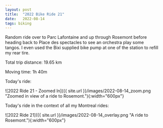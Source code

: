 ```yaml
---
layout: post
title:  "2022 Bike Ride 21"
date:   2022-08-14
tags: biking
---
```


Random ride over to Parc Lafontaine and up through Rosemont before heading back to Place des spectacles to see an orchestra play some tangos. I even used the Bixi supplied bike pump at one of the station to refill my rear tire.

Total trip distance: 19.65 km

Moving time: 1h 40m

Today's ride:

![2022 Ride 21 - Zoomed In]({{ site.url }}/images/2022-08-14_zoom.png "Zoomed in view of a ride to Rosemont."){:width="600px"}

Today's ride in the context of all my Montreal rides:

![2022 Ride 21]({{ site.url }}/images/2022-08-14_overlay.png "A ride to Rosemont."){:width="600px"}
